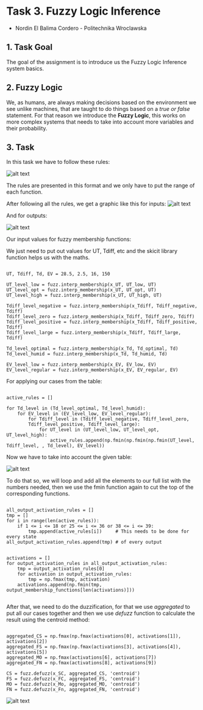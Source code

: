 # **Task 3. Fuzzy Logic Inference**

- Nordin El Balima Cordero - Politechnika Wroclawska

## 1. Task Goal

The goal of the assignment is to introduce us the Fuzzy Logic Inference system basics.

## 2. Fuzzy Logic

We, as humans, are always making decisions based on the environment we see unlike machines, that are taught to do things based on a *true or false* statement. For that reason we introduce the **Fuzzy Logic**, this works on more complex systems that needs to take into account more variables and their probability.

## 3. Task

In this task we have to follow these rules:

![alt text](./images/rules.JPG)

The rules are presented in this format and we only have to put the range of each function.

After following all the rules, we get a graphic like this for inputs:
![alt text](./images/inputs.JPG)

And for outputs:

![alt text](./images/outputs.JPG)

Our input values for fuzzy membership functions:

We just need to put out values for UT, Tdiff, etc and the skicit library function helps us with the maths.

```{python}

UT, Tdiff, Td, EV = 28.5, 2.5, 16, 150

UT_level_low = fuzz.interp_membership(x_UT, UT_low, UT)
UT_level_opt = fuzz.interp_membership(x_UT, UT_opt, UT)
UT_level_high = fuzz.interp_membership(x_UT, UT_high, UT)

Tdiff_level_negative = fuzz.interp_membership(x_Tdiff, Tdiff_negative, Tdiff)
Tdiff_level_zero = fuzz.interp_membership(x_Tdiff, Tdiff_zero, Tdiff)
Tdiff_level_positive = fuzz.interp_membership(x_Tdiff, Tdiff_positive, Tdiff)
Tdiff_level_large = fuzz.interp_membership(x_Tdiff, Tdiff_large, Tdiff)

Td_level_optimal = fuzz.interp_membership(x_Td, Td_optimal, Td)
Td_level_humid = fuzz.interp_membership(x_Td, Td_humid, Td)

EV_level_low = fuzz.interp_membership(x_EV, EV_low, EV)
EV_level_regular = fuzz.interp_membership(x_EV, EV_regular, EV)

```

For applying our cases from the table:

```{python}

active_rules = []

for Td_level in (Td_level_optimal, Td_level_humid):
    for EV_level in (EV_level_low, EV_level_regular):
        for Tdiff_level in (Tdiff_level_negative, Tdiff_level_zero,
        Tdiff_level_positive, Tdiff_level_large):
            for UT_level in (UT_level_low, UT_level_opt, UT_level_high):
                active_rules.append(np.fmin(np.fmin(np.fmin(UT_level, Tdiff_level, , Td_level), EV_level))

```

Now we have to take into account the given table:

![alt text](./images/table.JPG)

To do that so, we will loop and add all the elements to our full list with the numbers needed, then we use the fmin function again to cut the top of the corresponding functions.

```{python}

all_output_activation_rules = []
tmp = []
for i in range(len(active_rules)):
    if 1 <= i <= 18 or 25 <= i <= 36 or 38 <= i <= 39:
        tmp.append(active_rules[i])     # This needs to be done for every state
all_output_activation_rules.append(tmp) # of every output


activations = []
for output_activation_rules in all_output_activation_rules:
    tmp = output_activation_rules[0]
    for activation in output_activation_rules:
        tmp = np.fmax(tmp, activation)
    activations.append(np.fmin(tmp, output_membership_functions[len(activations)]))


```

After that, we need to do the duzzification, for that we use *aggregated* to put all our cases together and then we use *defuzz* function to calculate the result using the centroid method:

```{python}

aggregated_CS = np.fmax(np.fmax(activations[0], activations[1]), activations[2])
aggregated_FS = np.fmax(np.fmax(activations[3], activations[4]), activations[5])
aggregated_MO = np.fmax(activations[6], activations[7])
aggregated_FN = np.fmax(activations[8], activations[9])

CS = fuzz.defuzz(x_SC, aggregated_CS, 'centroid')
FS = fuzz.defuzz(x_FC, aggregated_FS, 'centroid')
MO = fuzz.defuzz(x_Mo, aggregated_MO, 'centroid')
FN = fuzz.defuzz(x_Fn, aggregated_FN, 'centroid')

```

![alt text](./images/outs.JPG)
